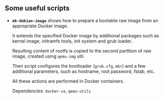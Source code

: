 Some useful scripts
-------------------

* **`mk-debian-image`** shows how to prepare a bootable raw image from an appropriate Docker image.

    It extends the specified Docker image by additional packages such as kernel image, initramfs tools, init system and grub loader.

    Resulting content of rootfs is copied to the second partition of raw image, created using `qemu-img` util. 

    Then script configures the bootloader (`grub.cfg`, `mbr`) and a few additional parameters, such as hostname, root password, fstab, etc. 

    All these actions are performed in Docker containers.

    Dependencies: `docker-ce`, `qemu-utils`
